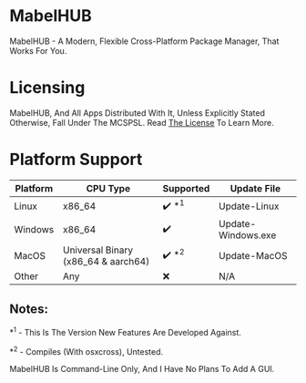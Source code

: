 # MabelHUB
MabelHUB - A Modern, Flexible Cross-Platform Package Manager, That Works For You.

# Licensing
MabelHUB, And All Apps Distributed With It, Unless Explicitly Stated Otherwise, Fall Under The MCSPSL. Read <a href="https://github.com/MabelMedia-LLC/MCSPSL">The License</a> To Learn More.

# Platform Support
| Platform | CPU Type | Supported | Update File |
|----------|----------|-----------|-------------|
| Linux | x86_64 | ✔️ *<sup>1</sup> | Update-Linux |
| Windows | x86_64 | ✔️ | Update-Windows.exe |
| MacOS | Universal Binary (x86_64 & aarch64) | ✔️ *<sup>2</sup> | Update-MacOS |
| Other | Any | ❌ | N/A |

## Notes:
*<sup>1</sup> - This Is The Version New Features Are Developed Against.

*<sup>2</sup> - Compiles (With osxcross), Untested.

MabelHUB Is Command-Line Only, And I Have No Plans To Add A GUI.
